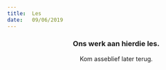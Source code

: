 ```yaml
---
title:  Les
date:   09/06/2019
---
```


### <center>Ons werk aan hierdie les.</center>
<center>Kom asseblief later terug.</center>
